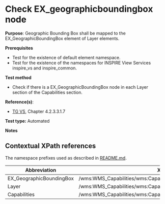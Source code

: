 #  Check EX_geographicboundingbox node

**Purpose**: Geographic Bounding Box shall be mapped to the EX_GeographicBoundingBox element of Layer elements.

**Prerequisites**

* Test for the existence of default element namespace.
* Test for the existence of the namespaces for INSPIRE View Services inspire_vs and inspire_common.

**Test method**

* Check if there is a EX_GeographicBoundingBox node in each Layer section of the Capabilities section.


**Reference(s)**:
* [TG VS](README.md#ref_TG_VS), Chapter 4.2.3.3.1.7

**Test type:** Automated

**Notes**

## Contextual XPath references

The namespace prefixes used as described in [README.md](README.md#namespaces).

Abbreviation                                               |  XPath expression
---------------------------------------------------------- | -------------------------------------------------------------------------
EX_GeographicBoundingBox <a name="EX_GeographicBoundingBox"></a> | /wms:WMS_Capabilities/wms:Capability/wms:Layer/wms:EX_GeographicBoundingBox
Layer <a name="Layer"></a> | /wms:WMS_Capabilities/wms:Capability/wms:Layer
Capabilities <a name="Capabilities"></a> | /wms:WMS_Capabilities/wms:Capability
